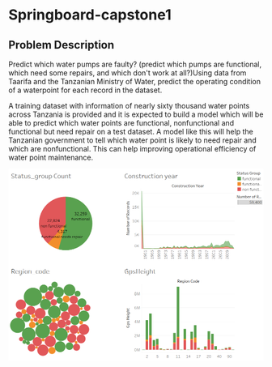 # Springboard-capstone1
## Problem Description
Predict which water pumps are faulty? (predict which pumps are functional, which need some repairs, and which don't work at all?)Using data from Taarifa and the Tanzanian Ministry of Water,  predict the operating condition of a waterpoint for each record in the dataset.

 A training dataset with information of nearly sixty thousand water points across Tanzania is provided and it is expected to build a model which will be able to predict which water points are functional, nonfunctional and functional but need repair on a test dataset. A model like this will help the Tanzanian government to tell which water point is likely to need repair and which are nonfunctional. This can help improving operational efficiency of water point maintenance.
 
![](Dashboard.png)
